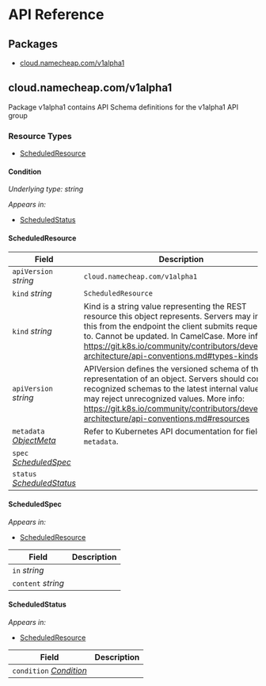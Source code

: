 # API Reference

## Packages
- [cloud.namecheap.com/v1alpha1](#cloudnamecheapcomv1alpha1)


## cloud.namecheap.com/v1alpha1

Package v1alpha1 contains API Schema definitions for the  v1alpha1 API group

### Resource Types
- [ScheduledResource](#scheduledresource)



#### Condition

_Underlying type:_ _string_



_Appears in:_
- [ScheduledStatus](#scheduledstatus)





#### ScheduledResource







| Field | Description |
| --- | --- |
| `apiVersion` _string_ | `cloud.namecheap.com/v1alpha1`
| `kind` _string_ | `ScheduledResource`
| `kind` _string_ | Kind is a string value representing the REST resource this object represents. Servers may infer this from the endpoint the client submits requests to. Cannot be updated. In CamelCase. More info: https://git.k8s.io/community/contributors/devel/sig-architecture/api-conventions.md#types-kinds |
| `apiVersion` _string_ | APIVersion defines the versioned schema of this representation of an object. Servers should convert recognized schemas to the latest internal value, and may reject unrecognized values. More info: https://git.k8s.io/community/contributors/devel/sig-architecture/api-conventions.md#resources |
| `metadata` _[ObjectMeta](https://kubernetes.io/docs/reference/generated/kubernetes-api/v1.25/#objectmeta-v1-meta)_ | Refer to Kubernetes API documentation for fields of `metadata`. |
| `spec` _[ScheduledSpec](#scheduledspec)_ |  |
| `status` _[ScheduledStatus](#scheduledstatus)_ |  |


#### ScheduledSpec





_Appears in:_
- [ScheduledResource](#scheduledresource)

| Field | Description |
| --- | --- |
| `in` _string_ |  |
| `content` _string_ |  |


#### ScheduledStatus





_Appears in:_
- [ScheduledResource](#scheduledresource)

| Field | Description |
| --- | --- |
| `condition` _[Condition](#condition)_ |  |



